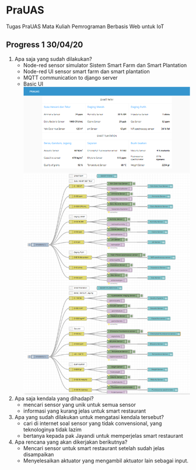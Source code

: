 # PraUAS
Tugas PraUAS Mata Kuliah Pemrograman Berbasis Web untuk IoT

## Progress 1 30/04/20
1. Apa saja yang sudah dilakukan?
    - Node-red sensor simulator Sistem Smart Farm dan Smart Plantation 
    - Node-red UI sensor smart farm dan smart plantation
    - MQTT communication to django server
    - Basic UI 
    ![](node_red_dashboard.png)
    ![](node_red.png)
2. Apa saja kendala yang dihadapi?
    - mencari sensor yang unik untuk semua sensor
    - informasi yang kurang jelas untuk smart restaurant
3. Apa yang sudah dilakukan untuk mengatasi kendala tersebut?
    - cari di internet soal sensor yang tidak convensional, yang teknologinya tidak lazim
    - bertanya kepada pak Jayandi untuk memperjelas smart restaurant
4. Apa rencana yang akan dikerjakan berikutnya?
    - Mencari sensor untuk smart restaurant setelah sudah jelas disampaikan
    - Menyelesaikan aktuator yang mengambil aktuator lain sebagai input.

